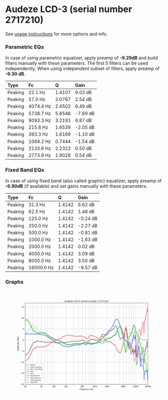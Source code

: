 # Audeze LCD-3 (serial number 2717210)
See [usage instructions](https://github.com/jaakkopasanen/AutoEq#usage) for more options and info.

### Parametric EQs
In case of using parametric equalizer, apply preamp of **-9.29dB** and build filters manually
with these parameters. The first 5 filters can be used independently.
When using independent subset of filters, apply preamp of **-9.30 dB**.

| Type    | Fc        |      Q | Gain     |
|:--------|:----------|:-------|:---------|
| Peaking | 22.1 Hz   | 1.4107 | 9.03 dB  |
| Peaking | 57.0 Hz   | 2.0767 | 2.54 dB  |
| Peaking | 4074.4 Hz | 2.4502 | 6.49 dB  |
| Peaking | 5738.7 Hz | 5.6546 | -7.69 dB |
| Peaking | 9093.3 Hz | 3.2191 | 6.87 dB  |
| Peaking | 215.8 Hz  | 1.6539 | -2.05 dB |
| Peaking | 393.3 Hz  | 1.6169 | -1.10 dB |
| Peaking | 1064.2 Hz | 0.7444 | -1.54 dB |
| Peaking | 2133.6 Hz | 2.2322 | 0.50 dB  |
| Peaking | 2773.9 Hz | 1.9028 | 0.54 dB  |

### Fixed Band EQs
In case of using fixed band (also called graphic) equalizer, apply preamp of **-6.90dB**
(if available) and set gains manually with these parameters.

| Type    | Fc         |      Q | Gain     |
|:--------|:-----------|:-------|:---------|
| Peaking | 31.3 Hz    | 1.4142 | 6.62 dB  |
| Peaking | 62.5 Hz    | 1.4142 | 1.48 dB  |
| Peaking | 125.0 Hz   | 1.4142 | -0.24 dB |
| Peaking | 250.0 Hz   | 1.4142 | -2.27 dB |
| Peaking | 500.0 Hz   | 1.4142 | -0.81 dB |
| Peaking | 1000.0 Hz  | 1.4142 | -1.63 dB |
| Peaking | 2000.0 Hz  | 1.4142 | 0.02 dB  |
| Peaking | 4000.0 Hz  | 1.4142 | 3.09 dB  |
| Peaking | 8000.0 Hz  | 1.4142 | 3.50 dB  |
| Peaking | 16000.0 Hz | 1.4142 | -9.57 dB |

### Graphs
![](./Audeze%20LCD-3%20(serial%20number%202717210).png)